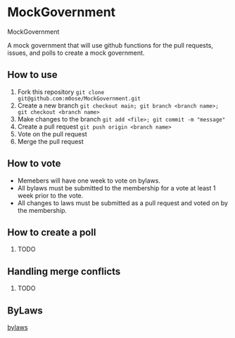 # MockGovernment
MockGovernment

A mock government that will use github functions for the pull requests, issues, and polls to create a mock government.

## How to use
1. Fork this repository `git clone git@github.com:m0ose/MockGovernment.git`
2. Create a new branch `git checkout main; git branch <branch name>; git checkout <branch name>`
3. Make changes to the branch `git add <file>; git commit -m "message"`
4. Create a pull request `git push origin <branch name>`
5. Vote on the pull request
6. Merge the pull request

## How to vote
* Memebers will have one week to vote on bylaws.
* All bylaws must be submitted to the membership for a vote at least 1 week prior to the vote.
* All changes to laws must be submitted as a pull request and voted on by the membership.

## How to create a poll
1. TODO

## Handling merge conflicts 
1. TODO

## ByLaws
[bylaws](ByLaws.md)
